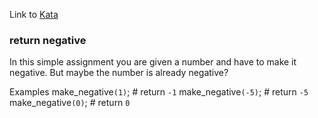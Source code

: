 Link to [Kata](https://www.codewars.com/kata/55685cd7ad70877c23000102)

### return negative<kyu8>

In this simple assignment you are given a number and have to make it negative. But maybe the number is already negative?

Examples
make_negative`(1)`;  # return `-1`
make_negative`(-5)`; # return `-5`
make_negative`(0)`;  # return `0`
